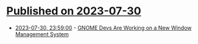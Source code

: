 # [Published on 2023-07-30](index.md)

* [2023-07-30, 23:59:00](https://tech.slashdot.org/story/23/07/30/2357246/gnome-devs-are-working-on-a-new-window-management-system?utm_source=rss1.0mainlinkanon&utm_medium=feed) - [GNOME Devs Are Working on a New Window Management System](https://tech.slashdot.org/story/23/07/30/2357246/gnome-devs-are-working-on-a-new-window-management-system?utm_source=rss1.0mainlinkanon&utm_medium=feed)

